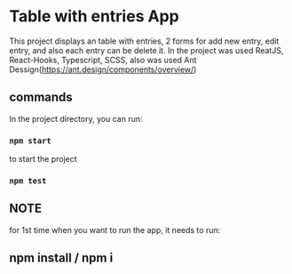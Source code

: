 # Table with entries App

This project displays an table with entries, 2 forms for add new entry, edit entry, and also each entry can be delete it.
In the project was used ReatJS, React-Hooks, Typescript, SCSS, also was used Ant Dessign(https://ant.design/components/overview/)

## commands

In the project directory, you can run:

### `npm start`

to start the project

### `npm test`

## NOTE

for 1st time when you want to run the app, it needs to run:

## npm install / npm i
